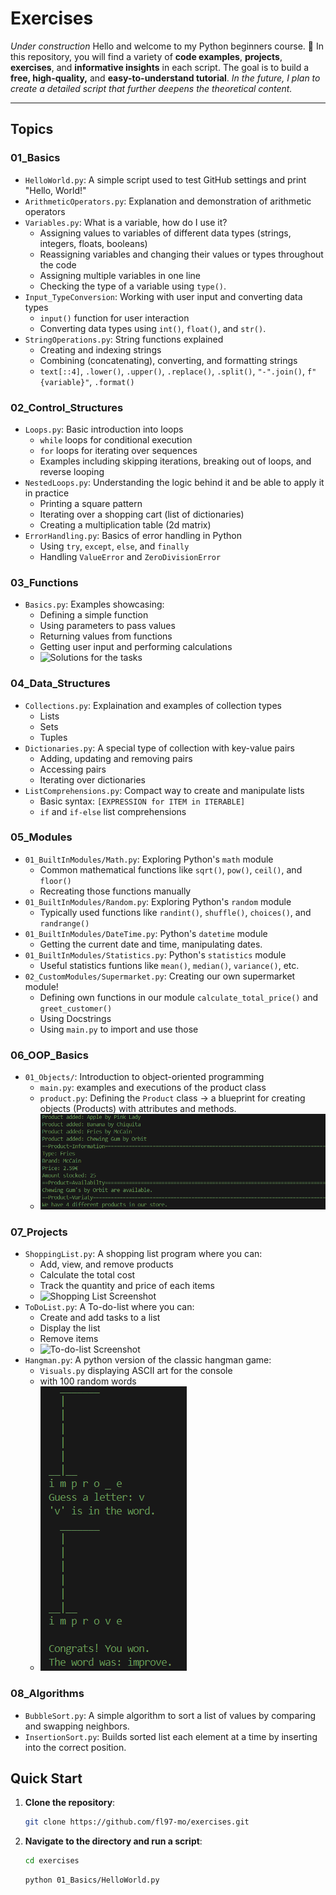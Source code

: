 # Exercises

*Under construction*
Hello and welcome to my Python beginners course. 🐍
In this repository, you will find a variety of **code examples**, **projects**, **exercises**, and **informative insights** in each script.
The goal is to build a **free, high-quality,** and **easy-to-understand tutorial**.
*In the future, I plan to create a detailed script that further deepens the theoretical content.*

---

## Topics

### **01_Basics**
- `HelloWorld.py`: A simple script used to test GitHub settings and print "Hello, World!"
- `ArithmeticOperators.py`: Explanation and demonstration of arithmetic operators
- `Variables.py`: What is a variable, how do I use it?
  - Assigning values to variables of different data types (strings, integers, floats, booleans)
  - Reassigning variables and changing their values or types throughout the code
  - Assigning multiple variables in one line
  - Checking the type of a variable using `type()`.
- `Input_TypeConversion`: Working with user input and converting data types
  - `input()` function for user interaction
  - Converting data types using `int()`, `float()`, and `str()`.
- `StringOperations.py`: String functions explained
  - Creating and indexing strings
  - Combining (concatenating), converting, and formatting strings
  - `text[::4]`, `.lower()`, `.upper()`, `.replace()`, `.split()`, `"-".join()`, `f"{variable}"`, `.format()`
  
### **02_Control_Structures**
- `Loops.py`: Basic introduction into loops
  - `while` loops for conditional execution
  - `for` loops for iterating over sequences
  - Examples including skipping iterations, breaking out of loops, and reverse looping
- `NestedLoops.py`: Understanding the logic behind it and be able to apply it in practice
  - Printing a square pattern
  - Iterating over a shopping cart (list of dictionaries)
  - Creating a multiplication table (2d matrix)
- `ErrorHandling.py`: Basics of error handling in Python
  - Using `try`, `except`, `else`, and `finally`
  - Handling `ValueError` and `ZeroDivisionError`

### **03_Functions**
- `Basics.py`: Examples showcasing:
  - Defining a simple function
  - Using parameters to pass values
  - Returning values from functions
  - Getting user input and performing calculations
  - ![Solutions for the tasks](09_Screenshots/03_Basics.png)
### **04_Data_Structures**
- `Collections.py`: Explaination and examples of collection types
  - Lists
  - Sets
  - Tuples
- `Dictionaries.py`: A special type of collection with key-value pairs
  - Adding, updating and removing pairs
  - Accessing pairs
  - Iterating over dictionaries
- `ListComprehensions.py`: Compact way to create and manipulate lists
  - Basic syntax: `[EXPRESSION for ITEM in ITERABLE]`
  - `if` and `if-else` list comprehensions

### **05_Modules**
- `01_BuiltInModules/Math.py`: Exploring Python's `math` module
  - Common mathematical functions like `sqrt()`, `pow()`, `ceil()`, and `floor()`
  - Recreating those functions manually
- `01_BuiltInModules/Random.py`: Exploring Python's `random` module
  - Typically used functions like `randint()`, `shuffle()`, `choices()`, and `randrange()`
- `01_BuiltInModules/DateTime.py`: Python's `datetime` module
  - Getting the current date and time, manipulating dates.
- `01_BuiltInModules/Statistics.py`: Python's `statistics` module
  - Useful statistics funtions like `mean()`, `median()`, `variance()`, etc.
- `02_CustomModules/Supermarket.py`: Creating our own supermarket module!
  - Defining own functions in our module `calculate_total_price()` and `greet_customer()`
  - Using Docstrings 
  - Using `main.py` to import and use those
### **06_OOP_Basics**
- `01_Objects/`: Introduction to object-oriented programming
  - `main.py`: examples and executions of the product class
  - `product.py`: Defining the `Product` class -> a blueprint for creating objects (Products) with attributes and methods.
  - ![OOP Console Output](09_Screenshots/06_OOP_Basics_01_Objects.png)
  
### **07_Projects**
- `ShoppingList.py`: A shopping list program where you can:
  - Add, view, and remove products
  - Calculate the total cost
  - Track the quantity and price of each items
  - ![Shopping List Screenshot](09_Screenshots/07_ShoppingList.png)
- `ToDoList.py`: A To-do-list where you can:
  - Create and add tasks to a list
  - Display the list
  - Remove items
  - ![To-do-list Screenshot](09_Screenshots/07_ToDoList.png)
- `Hangman.py`: A python version of the classic hangman game:
  - `Visuals.py` displaying ASCII art for the console
  - with 100 random words
  - ![Hangman Game](09_Screenshots/07_Hangman.png)

### **08_Algorithms**
- `BubbleSort.py`: A simple algorithm to sort a list of values by comparing and swapping neighbors. 
- `InsertionSort.py`: Builds sorted list each element at a time by inserting into the correct position.

## Quick Start
1. **Clone the repository**:
   ```bash
   git clone https://github.com/fl97-mo/exercises.git
2. **Navigate to the directory and run a script**:
   ```bash
   cd exercises
   ```
   ```bash
   python 01_Basics/HelloWorld.py

